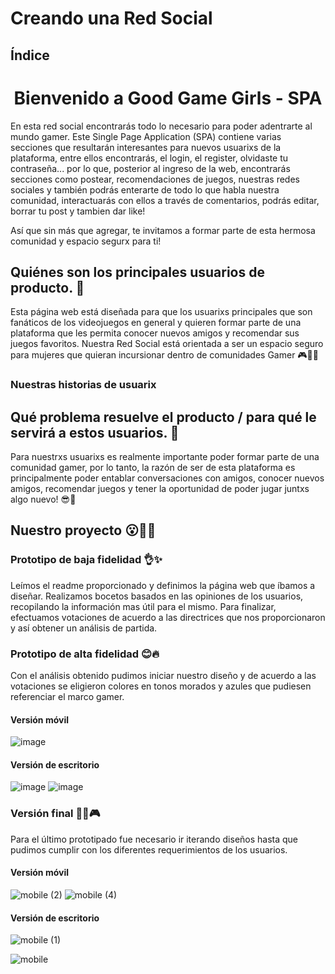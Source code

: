# Creando una Red Social

## Índice

<h1 align="center"> Bienvenido a Good Game Girls - SPA </h1> 
  
  En esta red social encontrarás todo lo necesario para poder adentrarte al mundo gamer. Este Single Page Application (SPA) contiene varias secciones que resultarán interesantes para nuevos usuarixs de la plataforma, entre ellos encontrarás, el login, el register, olvidaste tu contraseña... por lo que, posterior al ingreso de la web, encontrarás secciones como postear, recomendaciones de juegos, nuestras redes sociales y también podrás enterarte de todo lo que habla nuestra comunidad, interactuarás con ellos a través de comentarios, podrás editar, borrar tu post y tambien dar like! 

  Así que sin más que agregar, te invitamos a formar parte de esta hermosa comunidad y espacio segurx para ti!

## Quiénes son los principales usuarios de producto. 👾
  Esta página web está diseñada para que los usuarixs principales que son fanáticos de los videojuegos en general y quieren formar parte de una plataforma que les permita conocer nuevos amigos y recomendar sus juegos favoritos. Nuestra Red Social está orientada a ser un espacio 
  seguro para mujeres que quieran incursionar dentro de comunidades Gamer  🎮👾🔥

### Nuestras historias de usuarix
  
  
## Qué problema resuelve el producto / para qué le servirá a estos usuarios. 💅
  Para nuestrxs usuarixs es realmente importante poder formar parte de una comunidad gamer, por lo tanto, la razón de ser de esta plataforma es principalmente poder entablar conversaciones con amigos, conocer nuevos amigos, recomendar juegos y tener la oportunidad de poder jugar juntxs algo nuevo! 😎💜



## Nuestro proyecto 😮💜🎉

### Prototipo de baja fidelidad 👌✨

  Leímos el readme proporcionado y definimos la página web que íbamos a diseñar. Realizamos bocetos basados en las opiniones de los usuarios, recopilando la información mas útil para el mismo. Para finalizar, efectuamos votaciones de acuerdo a las directrices que nos proporcionaron y así obtener un análisis de partida. 

### Prototipo de alta fidelidad 😊🔥

Con el análisis obtenido pudimos iniciar nuestro diseño y de acuerdo a las votaciones se eligieron colores en tonos morados y azules que pudiesen referenciar el marco gamer.

#### Versión móvil ####

![image](https://user-images.githubusercontent.com/106553998/192071473-7b23e120-2acd-49ad-b506-e2ec4733c9a7.png)


#### Versión de escritorio ####

![image](https://user-images.githubusercontent.com/106553998/192071278-9bae4b81-0c02-4125-bd73-401b0d5c6d96.png)
![image](https://user-images.githubusercontent.com/106553998/192071379-9291a031-4e31-479e-9b8d-885c11dbec19.png)


### Versión final 💜👾🎮
  Para el último prototipado fue necesario ir iterando diseños hasta que pudimos cumplir con los diferentes requerimientos de los usuarios.

#### Versión móvil ####

![mobile (2)](https://user-images.githubusercontent.com/106553998/192072923-291bcb46-89bd-47b8-9531-8b21261c513a.png)
![mobile (4)](https://user-images.githubusercontent.com/106553998/192073065-afbe9654-ede8-413e-8447-082119f62bd8.png)

#### Versión de escritorio ####

![mobile (1)](https://user-images.githubusercontent.com/106553998/192072919-77d0b3da-647f-474d-b69e-b48db8622b87.png)

![mobile](https://user-images.githubusercontent.com/106553998/192072928-2648da45-db50-4c09-8efa-d15bcc44e319.png)


